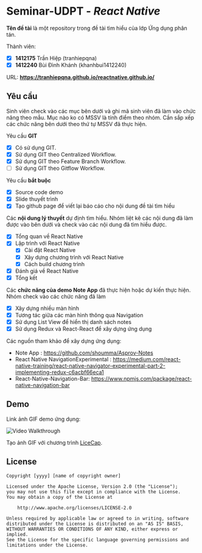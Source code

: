 # Seminar-UDPT - *React Native*

**Tên đề tài** là một repository trong đề tài tìm hiểu của lớp Ứng dụng phân tán.

Thành viên:
* [X] **1412175** Trần Hiệp (tranhiepqna)
* [X] **1412240** Bùi Đình Khánh (khanhbui1412240)

URL: **https://tranhiepqna.github.io/reactnative.github.io/**

## Yêu cầu

Sinh viên check vào các mục bên dưới và ghi mã sinh viên đã làm vào chức năng theo mẫu. Mục nào ko có MSSV là tính điểm theo nhóm. Cần sắp xếp các chức năng bên dưới theo thứ tự MSSV đã thực hiện.

Yêu cầu **GIT**
* [X] Có sử dụng GIT.
* [X] Sử dụng GIT theo Centralized Workflow.
* [X] Sử dụng GIT theo Feature Branch Workflow.
* [ ] Sử dụng GIT theo Gitflow Workflow.

Yêu cầu **bắt buộc**
* [X] Source code demo
* [X] Slide thuyết trình
* [X] Tạo github page để viết lại báo cáo cho nội dung đề tài tìm hiểu

Các **nội dung lý thuyết** dự định tìm hiểu. Nhóm liệt kê các nội dung đã làm được vào bên dưới và check vào các nội dung đã tìm hiểu được.
* [X] Tổng quan về React Native
* [X] Lập trình với React Native
    * [X] Cài đặt React Native
    * [X] Xây dựng chương trình với React Native
    * [X] Cách build chương trình
* [X] Đánh giá về React Native
* [X] Tổng kết

Các **chức năng của demo Note App** đã thực hiện hoặc dự kiến thực hiện. Nhóm check vào các chức năng đã làm
* [X] Xây dựng nhiều màn hình
* [X] Tương tác giữa các màn hình thông qua Navigation
* [X] Sử dụng List View để hiển thị danh sách notes
* [X] Sử dụng Redux và React-React để xây dựng ứng dụng

Các nguồn tham khảo để xây dựng ứng dụng:
* Note App : https://github.com/shoumma/Asprov-Notes
* React Native NavigationExperimental : https://medium.com/react-native-training/react-native-navigator-experimental-part-2-implementing-redux-c6acbf66eca1
* React-Native-Navigation-Bar: https://www.npmjs.com/package/react-native-navigation-bar

## Demo

Link ảnh GIF demo ứng dụng:

![Video Walkthrough](demo.gif)

Tạo ảnh GIF với chương trình [LiceCap](http://www.cockos.com/licecap/).


## License

    Copyright [yyyy] [name of copyright owner]

    Licensed under the Apache License, Version 2.0 (the "License");
    you may not use this file except in compliance with the License.
    You may obtain a copy of the License at

        http://www.apache.org/licenses/LICENSE-2.0

    Unless required by applicable law or agreed to in writing, software
    distributed under the License is distributed on an "AS IS" BASIS,
    WITHOUT WARRANTIES OR CONDITIONS OF ANY KIND, either express or implied.
    See the License for the specific language governing permissions and
    limitations under the License.
